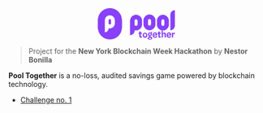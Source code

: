 <p align="center">
  <img align="center" width="30%" src="/documentation/resources/pt-logo.svg">
</p>

> Project for the **New York Blockchain Week Hackathon**
> by **Nestor Bonilla**

**Pool Together** is a no-loss, audited savings game powered by blockchain technology.

* [Challenge no. 1](https://github.com/nestorbonilla/pool-together/tree/master/documentation/challenge_1.md)